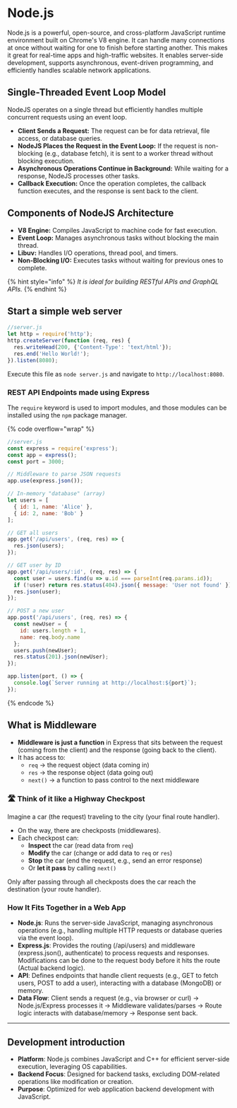 # Node.js

Node.js is a powerful, open-source, and cross-platform JavaScript runtime environment built on Chrome's V8 engine. It can handle many connections at once without waiting for one to finish before starting another. This makes it great for real-time apps and high-traffic websites. It enables server-side development, supports asynchronous, event-driven programming, and efficiently handles scalable network applications.

## Single-Threaded Event Loop Model&#x20;

NodeJS operates on a single thread but efficiently handles multiple concurrent requests using an event loop.&#x20;

* **Client Sends a Request:** The request can be for data retrieval, file access, or database queries.
* **NodeJS Places the Request in the Event Loop:** If the request is non-blocking (e.g., database fetch), it is sent to a worker thread without blocking execution.
* **Asynchronous Operations Continue in Background:** While waiting for a response, NodeJS processes other tasks.
* **Callback Execution:** Once the operation completes, the callback function executes, and the response is sent back to the client.

## Components of NodeJS Architecture

* **V8 Engine:** Compiles JavaScript to machine code for fast execution.
* **Event Loop:** Manages asynchronous tasks without blocking the main thread.
* **Libuv:** Handles I/O operations, thread pool, and timers.
* **Non-Blocking I/O:** Executes tasks without waiting for previous ones to complete.

{% hint style="info" %}
_It is ideal for building RESTful APIs and GraphQL APIs._&#x20;
{% endhint %}

## Start a simple web server

```javascript
//server.js
let http = require('http');
http.createServer(function (req, res) {
  res.writeHead(200, {'Content-Type': 'text/html'});
  res.end('Hello World!');
}).listen(8080);
```

Execute this file as `node server.js` and navigate to `http://localhost:8080`.&#x20;

### REST API Endpoints made using Express

The `require` keyword is used to import modules, and those modules can be installed using the `npm` package manager.

{% code overflow="wrap" %}
```javascript
//server.js
const express = require('express');
const app = express();
const port = 3000;

// Middleware to parse JSON requests
app.use(express.json());

// In-memory "database" (array)
let users = [
  { id: 1, name: 'Alice' },
  { id: 2, name: 'Bob' }
];

// GET all users
app.get('/api/users', (req, res) => {
  res.json(users);
});

// GET user by ID
app.get('/api/users/:id', (req, res) => {
  const user = users.find(u => u.id === parseInt(req.params.id));
  if (!user) return res.status(404).json({ message: 'User not found' });
  res.json(user);
});

// POST a new user
app.post('/api/users', (req, res) => {
  const newUser = {
    id: users.length + 1,
    name: req.body.name
  };
  users.push(newUser);
  res.status(201).json(newUser);
});

app.listen(port, () => {
  console.log(`Server running at http://localhost:${port}`);
});
```
{% endcode %}

## What is Middleware

* **Middleware is just a function** in Express that sits between the request (coming from the client) and the response (going back to the client).
* It has access to:
  * `req` → the request object (data coming in)
  * `res` → the response object (data going out)
  * `next()` → a function to pass control to the next middleware

### 🛣️ Think of it like a Highway Checkpost

Imagine a car (the request) traveling to the city (your final route handler).

* On the way, there are checkposts (middlewares).
* Each checkpost can:
  * **Inspect** the car (read data from `req`)
  * **Modify** the car (change or add data to `req` or `res`)
  * **Stop** the car (end the request, e.g., send an error response)
  * Or **let it pass** by calling `next()`

Only after passing through all checkposts does the car reach the destination (your route handler).

### How It Fits Together in a Web App

* **Node.js**: Runs the server-side JavaScript, managing asynchronous operations (e.g., handling multiple HTTP requests or database queries via the event loop).
* **Express.js**: Provides the routing (/api/users) and middleware (express.json(), authenticate) to process requests and responses. Modifications can be done to the request body before it hits the route (Actual backend logic).&#x20;
* **API**: Defines endpoints that handle client requests (e.g., GET to fetch users, POST to add a user), interacting with a database (MongoDB) or memory.
* **Data Flow**: Client sends a request (e.g., via browser or curl) → Node.js/Express processes it → Middleware validates/parses → Route logic interacts with database/memory → Response sent back.

***

## Development introduction

* **Platform**: Node.js combines JavaScript and C++ for efficient server-side execution, leveraging OS capabilities.
* **Backend Focus**: Designed for backend tasks, excluding DOM-related operations like modification or creation.
* **Purpose**: Optimized for web application backend development with JavaScript.

